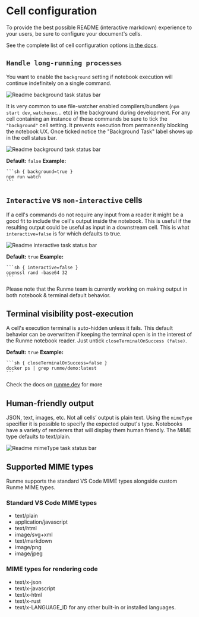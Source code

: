 # Cell configuration

To provide the best possible README (interactive markdown) experience to your users, be sure to configure your document's cells.

See the complete list of cell configuration options [in the docs](https://runme.dev/docs/configuration#all-available-options).

## `Handle long-running processes`

You want to enable the `background` setting if notebook execution will continue indefinitely on a single command.

![Readme background task status bar](https://github.com/stateful/runme.dev/raw/63f857ba8f4f8cfd824099c80c14ffc405802ea4/static/img/long-running-process.png)

It is very common to use file-watcher enabled compilers/bundlers (`npm start dev`, `watchexec`... etc) in the background during development. For any cell containing an instance of these commands be sure to tick the `"background"` cell setting. It prevents execution from permanently blocking the notebook UX. Once ticked notice the "Background Task" label shows up in the cell status bar.

![Readme background task status bar](https://github.com/stateful/runme.dev/raw/63f857ba8f4f8cfd824099c80c14ffc405802ea4/static/img/background-task-process.png)

**Default:** `false`
**Example:**

    ```sh { background=true }
    npm run watch
    ```

## `Interactive` vs `non-interactive` cells

If a cell's commands do not require any input from a reader it might be a good fit to include the cell's output inside the notebook. This is useful if the resulting output could be useful as input in a downstream cell. This is what `interactive=false` is for which defaults to true.

![Readme interactive task status bar](https://github.com/stateful/runme.dev/raw/63f857ba8f4f8cfd824099c80c14ffc405802ea4/static/img/interactive-execution.png)

**Default:** `true`
**Example:**

    ```sh { interactive=false }
    openssl rand -base64 32
    ```
Please note that the Runme team is currently working on making output in both notebook & terminal default behavior.

## Terminal visibility post-execution

A cell's execution terminal is auto-hidden unless it fails. This default behavior can be overwritten if keeping the terminal open is in the interest of the Runme notebook reader. Just untick `closeTerminalOnSuccess (false)`.

**Default:** `true`
**Example:**

    ```sh { closeTerminalOnSuccess=false }
    docker ps | grep runme/demo:latest
    ```

Check the docs on [runme.dev](https://runme.dev/docs/annotations) for more

## Human-friendly output

JSON, text, images, etc. Not all cells’ output is plain text. Using the `mimeType` specifier it is possible to specify the expected output's type. Notebooks have a variety of renderers that will display them human friendly. The MIME type defaults to text/plain.

![Readme mimeType task status bar](https://github.com/stateful/runme.dev/raw/63f857ba8f4f8cfd824099c80c14ffc405802ea4/static/img/human-centric-output.png)


## Supported MIME types

Runme supports the standard VS Code MIME types alongside custom Runme MIME types.

### Standard VS Code MIME types

- text/plain
- application/javascript
- text/html
- image/svg+xml
- text/markdown
- image/png
- image/jpeg

### MIME types for rendering code

- text/x-json
- text/x-javascript
- text/x-html
- text/x-rust
- text/x-LANGUAGE_ID for any other built-in or installed languages.
